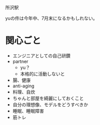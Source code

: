 所沢駅

yuの件は今年中、7月末になるかもしれない。

# 関心ごと
- エンジニアとしての自己研鑽
- partner
	- yu？
	- 本格的に活動しないと
- 腸、健康
- anti-aging
- 料理、自炊
- ちゃんと部屋を綺麗にしておくこと
- 自分の理想像、モデルをどうすべきか
- 睡眠、睡眠障害
- 筋トレ
